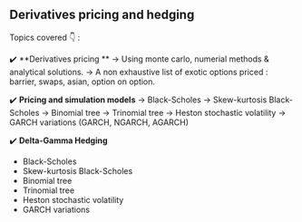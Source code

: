 ## Derivatives pricing and hedging

Topics covered 👇 : 

✔️ **Derivatives pricing **
→ Using monte carlo, numerial methods & analytical solutions.
→ A non exhaustive list of exotic options priced : barrier, swaps, asian, option on option.

✔️ **Pricing and simulation models**
→ Black-Scholes
→ Skew-kurtosis Black-Scholes
→ Binomial tree
→ Trinomial tree
→ Heston stochastic volatility
→ GARCH variations (GARCH, NGARCH, AGARCH)

✔️ **Delta-Gamma Hedging**

- Black-Scholes
- Skew-kurtosis Black-Scholes
- Binomial tree
- Trinomial tree
- Heston stochastic volatility
- GARCH variations

